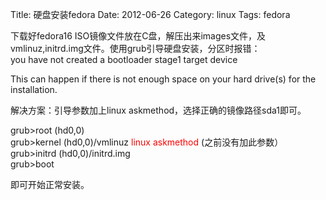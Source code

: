 Title: 硬盘安装fedora
Date: 2012-06-26
Category: linux
Tags: fedora

<p>下载好fedora16 ISO镜像文件放在C盘，解压出来images文件，及vmlinuz,initrd.img文件。使用grub引导硬盘安装，分区时报错：<br />
you have not created a bootloader stage1 target device</p>

<p>This can happen if there is not enough space on your hard drive(s) for the installation.</p>

<p>解决方案：引导参数加上linux askmethod，选择正确的镜像路径sda1即可。</p>

<p>grub&gt;root (hd0,0)<br />
grub&gt;kernel (hd0,0)/vmlinuz <span style="color: red;">linux askmethod</span> (之前没有加此参数）<br />
grub&gt;initrd (hd0,0)/initrd.img<br />
grub&gt;boot</p>

<p>即可开始正常安装。</p>

